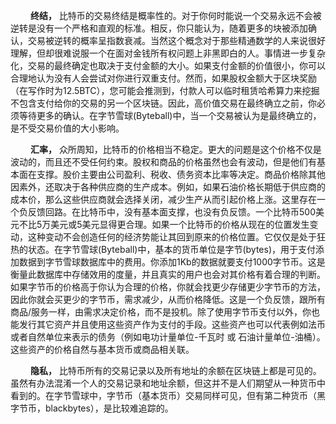 &emsp;&emsp; **终结，** 比特币的交易终结是概率性的。对于你何时能说一个交易永远不会被逆转是没有一个严格和直观的标准。相反，你只能认为，随着更多的块被添加确认，交易被逆转的概率呈指数衰减。当然这个概念对于那些精通数学的人来说很好理解，但却很难说服一个在面对金钱所有权问题上非黑即白的人。事情进一步复杂化，交易的最终确定也取决于支付金额的大小。如果支付金额的价值很小，你可以合理地认为没有人会尝试对你进行双重支付。然而，如果股权金额大于区块奖励（在写作时为12.5BTC），您可能会推测到，付款人可以临时租赁哈希算力来挖掘不包含支付给你的交易的另一个区块链。因此，高价值交易在最终确立之前，你必须等待更多的确认。在字节雪球(Byteball)中，当一个交易被认为是最终确立的，是不受交易价值的大小影响。

&emsp;&emsp; **汇率，** 众所周知，比特币的价格相当不稳定。更大的问题是这个价格不仅是波动的，而且还不受任何约束。股权和商品的价格虽然也会有波动，但是他们有基本面在支撑。股价主要由公司盈利、税收、债务资本比率等决定。商品价格除其他因素外，还取决于各种供应商的生产成本。例如，如果石油价格长期低于供应商的成本价，那么这些供应商就会选择关闭，减少生产从而引起价格上涨。这里存在一个负反馈回路。在比特币中，没有基本面支撑，也没有负反馈。一个比特币500美元不比5万美元或5美元显得更合理。如果一个比特币的价格从现在的位置发生变动，这种变动不会创造任何的经济势能让其回到原来的价格位置。它仅仅是处于狂热的状态。在字节雪球(Byteball)中，基本的货币单位是字节(bytes)，用于支付添加数据到字节雪球数据库中的费用。你添加1Kb的数据就要支付1000字节币。这是衡量此数据库中存储效用的度量，并且真实的用户也会对其价格有着合理的判断。如果字节币的价格高于你认为合理的价格，你就会找更少存储更少字节币的方法，因此你就会买更少的字节币，需求减少，从而价格降低。这是一个负反馈，跟所有商品/服务一样，由需求决定价格，而不是投机。除了使用字节币支付以外，你也能发行其它资产并且使用这些资产作为支付的手段。这些资产也可以代表例如法币或者自然单位来表示的债务（例如电功计量单位-千瓦时 或 石油计量单位-油桶）。这些资产的价格自然与基本货币或商品相关联。

&emsp;&emsp; **隐私，** 比特币所有的交易记录以及所有地址的余额在区块链上都是可见的。虽然有办法混淆一个人的交易记录和地址余额，但这并不是人们期望从一种货币中看到的。在字节雪球中，字节币（基本货币）交易同样可见，但有第二种货币（黑字节币，blackbytes），是比较难追踪的。